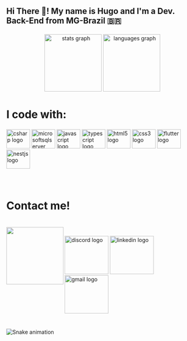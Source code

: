 <h2 align="left">Hi There 👋! My name is Hugo and I'm a Dev. Back-End from MG-Brazil 🇧🇷</h2>

###

<div align="center">
  <img src="https://github-readme-stats.vercel.app/api?hide_title=false&hide_rank=false&show_icons=true&include_all_commits=true&count_private=true&disable_animations=false&theme=material-palenight&locale=en&hide_border=false&username=TheH08" height="150" alt="stats graph"  />
  <img src="https://github-readme-stats.vercel.app/api/top-langs?locale=en&hide_title=false&layout=compact&card_width=320&langs_count=5&theme=material-palenight&hide_border=false&username=TheH08" height="150" alt="languages graph"  />
</div>

###

<h1 align="left">I code with:</h1>

###

<div align="left">
  <img src="https://cdn.jsdelivr.net/gh/devicons/devicon/icons/csharp/csharp-original.svg" height="50" width="62" alt="csharp logo"  />
  <img src="https://cdn.jsdelivr.net/gh/devicons/devicon/icons/microsoftsqlserver/microsoftsqlserver-plain-wordmark.svg" height="50" width="62" alt="microsoftsqlserver logo"  />
  <img src="https://cdn.jsdelivr.net/gh/devicons/devicon/icons/javascript/javascript-original.svg" height="50" width="62" alt="javascript logo"  />
  <img src="https://cdn.jsdelivr.net/gh/devicons/devicon/icons/typescript/typescript-original.svg" height="50" width="62" alt="typescript logo"  />
  <img src="https://cdn.jsdelivr.net/gh/devicons/devicon/icons/html5/html5-plain-wordmark.svg" height="50" width="62" alt="html5 logo"  />
  <img src="https://cdn.jsdelivr.net/gh/devicons/devicon/icons/css3/css3-plain-wordmark.svg" height="50" width="62" alt="css3 logo"  />
  <img src="https://cdn.jsdelivr.net/gh/devicons/devicon/icons/flutter/flutter-original.svg" height="50" width="62" alt="flutter logo"  />
  <img src="https://cdn.jsdelivr.net/gh/devicons/devicon/icons/nestjs/nestjs-plain.svg" height="50" width="62" alt="nestjs logo"  />
</div>

###

<br clear="both">

<h1 align="left">Contact me!</h1>

###

<br clear="both">

<img align="left" height="150" src="https://media.giphy.com/media/sr8jYZVVsCmxddga8w/giphy.gif"  />

###

<div align="left">
  <img src="https://raw.githubusercontent.com/maurodesouza/profile-readme-generator/master/src/assets/icons/social/discord/default.svg" width="115" height="100" alt="discord logo"  />
  <a href="https://www.linkedin.com/in/hugo-linhares-683335243/" target="_blank">
    <img src="https://raw.githubusercontent.com/maurodesouza/profile-readme-generator/master/src/assets/icons/social/linkedin/default.svg" width="115" height="100" alt="linkedin logo"  />
  </a>
  <a href="hugolinhares92@gmail.com" target="_blank">
    <img src="https://raw.githubusercontent.com/maurodesouza/profile-readme-generator/master/src/assets/icons/social/gmail/default.svg" width="115" height="100" alt="gmail logo"  />
  </a>
</div>

###

<br clear="both">

<img src="https://raw.githubusercontent.com/TheH08/TheH08/blob/output/snake.svg" alt="Snake animation" />

###
